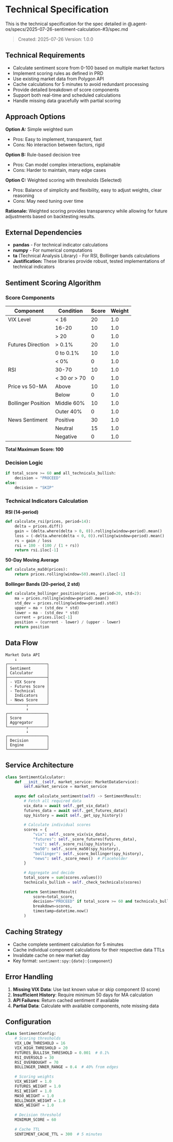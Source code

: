 # Technical Specification

This is the technical specification for the spec detailed in @.agent-os/specs/2025-07-26-sentiment-calculation-#3/spec.md

> Created: 2025-07-26
> Version: 1.0.0

## Technical Requirements

- Calculate sentiment score from 0-100 based on multiple market factors
- Implement scoring rules as defined in PRD
- Use existing market data from Polygon API
- Cache calculations for 5 minutes to avoid redundant processing
- Provide detailed breakdown of score components
- Support both real-time and scheduled calculations
- Handle missing data gracefully with partial scoring

## Approach Options

**Option A:** Simple weighted sum
- Pros: Easy to implement, transparent, fast
- Cons: No interaction between factors, rigid

**Option B:** Rule-based decision tree
- Pros: Can model complex interactions, explainable
- Cons: Harder to maintain, many edge cases

**Option C:** Weighted scoring with thresholds (Selected)
- Pros: Balance of simplicity and flexibility, easy to adjust weights, clear reasoning
- Cons: May need tuning over time

**Rationale:** Weighted scoring provides transparency while allowing for future adjustments based on backtesting results.

## External Dependencies

- **pandas** - For technical indicator calculations
- **numpy** - For numerical computations
- **ta** (Technical Analysis Library) - For RSI, Bollinger bands calculations
- **Justification:** These libraries provide robust, tested implementations of technical indicators

## Sentiment Scoring Algorithm

### Score Components

| Component | Condition | Score | Weight |
|-----------|-----------|--------|---------|
| VIX Level | < 16 | 20 | 1.0 |
| | 16-20 | 10 | 1.0 |
| | > 20 | 0 | 1.0 |
| Futures Direction | > 0.1% | 20 | 1.0 |
| | 0 to 0.1% | 10 | 1.0 |
| | < 0% | 0 | 1.0 |
| RSI | 30-70 | 10 | 1.0 |
| | < 30 or > 70 | 0 | 1.0 |
| Price vs 50-MA | Above | 10 | 1.0 |
| | Below | 0 | 1.0 |
| Bollinger Position | Middle 60% | 10 | 1.0 |
| | Outer 40% | 0 | 1.0 |
| News Sentiment | Positive | 30 | 1.0 |
| | Neutral | 15 | 1.0 |
| | Negative | 0 | 1.0 |

**Total Maximum Score: 100**

### Decision Logic

```python
if total_score >= 60 and all_technicals_bullish:
    decision = "PROCEED"
else:
    decision = "SKIP"
```

### Technical Indicators Calculation

**RSI (14-period)**
```python
def calculate_rsi(prices, period=14):
    delta = prices.diff()
    gain = (delta.where(delta > 0, 0)).rolling(window=period).mean()
    loss = (-delta.where(delta < 0, 0)).rolling(window=period).mean()
    rs = gain / loss
    rsi = 100 - (100 / (1 + rs))
    return rsi.iloc[-1]
```

**50-Day Moving Average**
```python
def calculate_ma50(prices):
    return prices.rolling(window=50).mean().iloc[-1]
```

**Bollinger Bands (20-period, 2 std)**
```python
def calculate_bollinger_position(prices, period=20, std=2):
    ma = prices.rolling(window=period).mean()
    std_dev = prices.rolling(window=period).std()
    upper = ma + (std_dev * std)
    lower = ma - (std_dev * std)
    current = prices.iloc[-1]
    position = (current - lower) / (upper - lower)
    return position
```

## Data Flow

```
Market Data API
    ↓
┌─────────────────┐
│ Sentiment       │
│ Calculator      │
├─────────────────┤
│ - VIX Score     │
│ - Futures Score │
│ - Technical     │
│   Indicators    │
│ - News Score    │
└────────┬────────┘
         ↓
┌─────────────────┐
│ Score           │
│ Aggregator      │
└────────┬────────┘
         ↓
┌─────────────────┐
│ Decision        │
│ Engine          │
└─────────────────┘
```

## Service Architecture

```python
class SentimentCalculator:
    def __init__(self, market_service: MarketDataService):
        self.market_service = market_service
        
    async def calculate_sentiment(self) -> SentimentResult:
        # Fetch all required data
        vix_data = await self._get_vix_data()
        futures_data = await self._get_futures_data()
        spy_history = await self._get_spy_history()
        
        # Calculate individual scores
        scores = {
            "vix": self._score_vix(vix_data),
            "futures": self._score_futures(futures_data),
            "rsi": self._score_rsi(spy_history),
            "ma50": self._score_ma50(spy_history),
            "bollinger": self._score_bollinger(spy_history),
            "news": self._score_news()  # Placeholder
        }
        
        # Aggregate and decide
        total_score = sum(scores.values())
        technicals_bullish = self._check_technicals(scores)
        
        return SentimentResult(
            score=total_score,
            decision="PROCEED" if total_score >= 60 and technicals_bullish else "SKIP",
            breakdown=scores,
            timestamp=datetime.now()
        )
```

## Caching Strategy

- Cache complete sentiment calculation for 5 minutes
- Cache individual component calculations for their respective data TTLs
- Invalidate cache on new market day
- Key format: `sentiment:spy:{date}:{component}`

## Error Handling

1. **Missing VIX Data**: Use last known value or skip component (0 score)
2. **Insufficient History**: Require minimum 50 days for MA calculation
3. **API Failures**: Return cached sentiment if available
4. **Partial Data**: Calculate with available components, note missing data

## Configuration

```python
class SentimentConfig:
    # Scoring thresholds
    VIX_LOW_THRESHOLD = 16
    VIX_HIGH_THRESHOLD = 20
    FUTURES_BULLISH_THRESHOLD = 0.001  # 0.1%
    RSI_OVERSOLD = 30
    RSI_OVERBOUGHT = 70
    BOLLINGER_INNER_RANGE = 0.4  # 40% from edges
    
    # Scoring weights
    VIX_WEIGHT = 1.0
    FUTURES_WEIGHT = 1.0
    RSI_WEIGHT = 1.0
    MA50_WEIGHT = 1.0
    BOLLINGER_WEIGHT = 1.0
    NEWS_WEIGHT = 1.0
    
    # Decision threshold
    MINIMUM_SCORE = 60
    
    # Cache TTL
    SENTIMENT_CACHE_TTL = 300  # 5 minutes
```